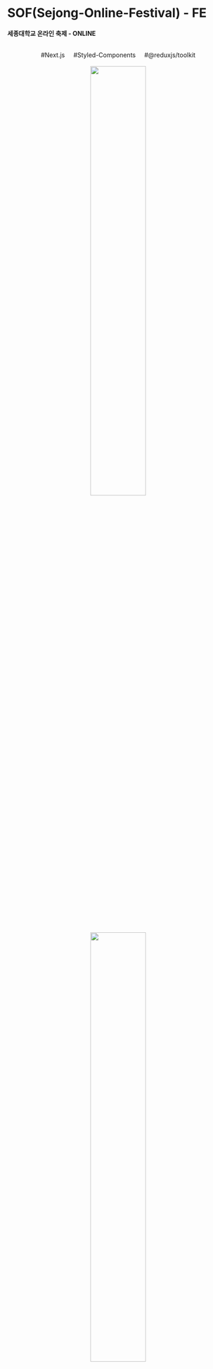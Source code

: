 # SOF(Sejong-Online-Festival) - FE
__세종대학교 온라인 축제 - ONLINE__
<br /><br />
<div align=center>
  #Next.js &nbsp; &nbsp; #Styled-Components &nbsp; &nbsp; #@reduxjs/toolkit
  <br /><br />
  <img src="https://user-images.githubusercontent.com/47492535/135700437-3791f693-db3a-491b-89cc-119f44a086a6.png" width="50%">
  <br /> <br />
  <img src="https://user-images.githubusercontent.com/47492535/135700434-1dd94212-f8df-4ece-8201-b0105c2fd1d2.png" width="50%">
  <br /><br />
  <img src="https://user-images.githubusercontent.com/47492535/135700436-46eab051-4784-4b10-8c27-2b8ed7f3d43b.png" width="50%">
</div>

<br /><br />
---
<br /><br />
